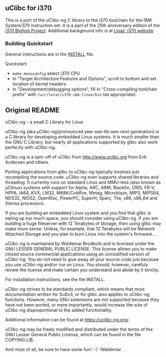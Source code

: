 uClibc for i370
---------------
This is a port of the uClibc-ng C library to the i370 toolchain for the
IBM System/370 instruction set. It is a part of the 25th anniversary
edition of the [i370 Bigfoot Project](https://github.com/linas/i370-bigfoot).
Additional background info is at
[Linas' i370 website](https://linas.org/linux/i370/i370.html).

### Building Quickstart
General instructions are in the [INSTALL](INSTALL) file.

Quickstart:
* `make menuconfig` select i370 CPU
* In "Target Architecture Features and Options", scroll to bottom and
  set location of kernel headers.
* In "Development/debugging options", fill in
  "Cross-compiling toolchain prefix" with
  `/usr/local/i370-ibm-linux/bin` (as appropriate).

Original README
---------------
  uClibc-ng - a small C Library for Linux

uClibc-ng (aka µClibc-ng/pronounced yew-see-lib-see-next-generation) is a C
library for developing embedded Linux systems. It is much smaller than the GNU
C Library, but nearly all applications supported by glibc also work perfectly
with uClibc-ng.

uClibc-ng is a spin-off of uClibc from http://www.uclibc.org from Erik Andersen
and others.

Porting applications from glibc to uClibc-ng typically involves just
recompiling the source code.  uClibc-ng even supports shared libraries and
threading. It currently runs on standard Linux and MMU-less (also known as
µClinux) systems with support for Alpha, ARC, ARM, Blackfin, CRIS, FR-V, HPPA,
IA64, KVX, LM32, M68K/Coldfire, Metag, Microblaze, MIPS, MIPS64, NDS32, NIOS2,
OpenRisc, PowerPC, SuperH, Sparc, Tile, x86, x86_64 and Xtensa processors.

If you are building an embedded Linux system and you find that glibc is eating
up too much space, you should consider using uClibc-ng.  If you are building a
huge fileserver with 12 Terabytes of storage, then using glibc may make more
sense.  Unless, for example, that 12 Terabytes will be Network Attached Storage
and you plan to burn Linux into the system's firmware...

uClibc-ng is maintained by Waldemar Brodkorb and is licensed under the GNU
LESSER GENERAL PUBLIC LICENSE. This license allows you to make closed source
commercial applications using an unmodified version of uClibc-ng. You do not
need to give away all your source code just because you use uClibc-ng and/or
run on Linux. You should, however, carefuly review the license and make certain
you understand and abide by it strictly.

For installation instructions, see the file INSTALL.

uClibc-ng strives to be standards compliant, which means that most
documentation written for SuSv3, or for glibc also applies to uClibc-ng
functions.  However, many GNU extensions are not supported because they have
not been ported, or more importantly, would increase the size of uClibc-ng
disproportional to the added functionality.

Additional information can be found at https://uclibc-ng.org/.

uClibc-ng may be freely modified and distributed under the terms of the GNU
Lesser General Public License, which can be found in the file COPYING.LIB.

And most of all, be sure to have some fun! :-)
 -Waldemar
